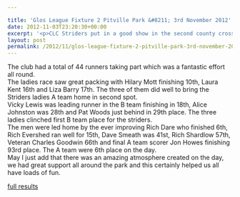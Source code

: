 ```yaml
---

title: 'Glos League Fixture 2 Pitville Park &#8211; 3rd November 2012'
date: 2012-11-03T23:20:30+00:00
excerpt: '<p>CLC Striders put in a good show in the second county cross country fixture of the season held at Pitville Park Cheltenham.</p>'
layout: post
permalink: /2012/11/glos-league-fixture-2-pitville-park-3rd-november-2012/
---
```

</p> 

The club had a total of 44 runners taking part which was a fantastic effort all round.  
The ladies race saw great packing with Hilary Mott finishing 10th, Laura Kent 16th and Liza Barry 17th. The three of them did well to bring the Striders ladies A team home in second spot.  
Vicky Lewis was leading runner in the B team finishing in 18th, Alice Johnston was 28th and Pat Woods just behind in 29th place. The three ladies clinched first B team place for the striders.  
The men were led home by the ever improving Rich Dare who finished 6th, Rich Evershed ran well for 15th, Dave Smeath was 41st, Rich Shardlow 57th, Veteran Charles Goodwin 66th and final A team scorer Jon Howes finishing 93rd place. The A team were 6th place on the day.  
May I just add that there was an amazing atmosphere created on the day, we had great support all around the park and this certainly helped us all have loads of fun.

<a href="http://www.clcstriders-runningclub.co.uk/images/documents/glosxc03112012.pdf" target="_blank" rel="nofollow">full results</a>